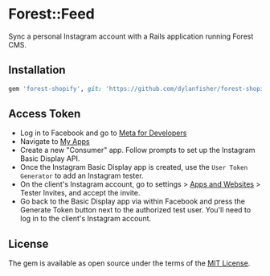 # Forest::Feed
Sync a personal Instagram account with a Rails application running Forest CMS.

## Installation

```ruby
gem 'forest-shopify', git: 'https://github.com/dylanfisher/forest-shopify.git'
```

## Access Token

- Log in to Facebook and go to [Meta for Developers](https://developers.facebook.com/)
- Navigate to [My Apps](https://developers.facebook.com/apps)
- Create a new "Consumer" app. Follow prompts to set up the Instagram Basic Display API.
- Once the Instagram Basic Display app is created, use the `User Token Generator` to add an Instagram tester.
- On the client's Instagram account, go to settings > [Apps and Websites](https://www.instagram.com/accounts/manage_access/) > Tester Invites, and accept the invite.
- Go back to the Basic Display app via within Facebook and press the Generate Token button next to the authorized test user. You'll need to log in to the client's Instagram account.

## License
The gem is available as open source under the terms of the [MIT License](https://opensource.org/licenses/MIT).
